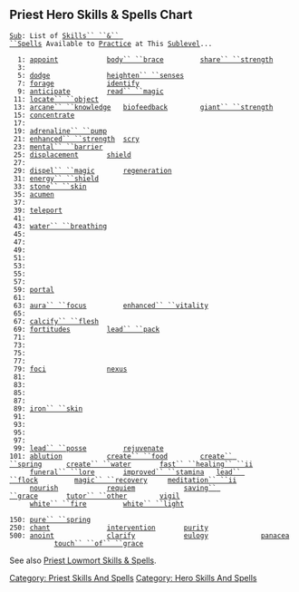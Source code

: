 ## Priest Hero Skills & Spells Chart

[`Sub`](Sublevel "wikilink")`: List of `[`Skills`` ``&`` ``Spells`](:Category:_Skills_And_Spells "wikilink")` Available to `[`Practice`](Practice "wikilink")` at This `[`Sublevel`](Sublevel "wikilink")`...`  
  
`  1: `[`appoint`](Appoint "wikilink")`            `[`body`` ``brace`](Body_Brace "wikilink")`         `[`share`` ``strength`](Share_Strength "wikilink")  
`  3: `  
`  5: `[`dodge`](Dodge "wikilink")`              `[`heighten`` ``senses`](Heighten_Senses "wikilink")  
`  7: `[`forage`](Forage "wikilink")`             `[`identify`](Identify_(spell) "wikilink")  
`  9: `[`anticipate`](Anticipate "wikilink")`         `[`read`` ``magic`](Read_Magic "wikilink")  
` 11: `[`locate`` ``object`](Locate_Object "wikilink")  
` 13: `[`arcane`` ``knowledge`](Arcane_Knowledge "wikilink")`   `[`biofeedback`](Biofeedback "wikilink")`        `[`giant`` ``strength`](Giant_Strength "wikilink")  
` 15: `[`concentrate`](Concentrate "wikilink")  
` 17: `  
` 19: `[`adrenaline`` ``pump`](Adrenaline_Pump "wikilink")  
` 21: `[`enhanced`` ``strength`](Enhanced_Strength "wikilink")`  `[`scry`](Scry "wikilink")  
` 23: `[`mental`` ``barrier`](Mental_Barrier "wikilink")  
` 25: `[`displacement`](Displacement "wikilink")`       `[`shield`](Shield "wikilink")  
` 27: `  
` 29: `[`dispel`` ``magic`](Dispel_Magic "wikilink")`       `[`regeneration`](Regeneration "wikilink")  
` 31: `[`energy`` ``shield`](Energy_Shield "wikilink")  
` 33: `[`stone`` ``skin`](Stone_Skin "wikilink")  
` 35: `[`acumen`](Acumen "wikilink")  
` 37: `  
` 39: `[`teleport`](Teleport "wikilink")  
` 41: `  
` 43: `[`water`` ``breathing`](Water_Breathing "wikilink")  
` 45: `  
` 47: `  
` 49: `  
` 51: `  
` 53: `  
` 55: `  
` 57: `  
` 59: `[`portal`](Portal "wikilink")  
` 61: `  
` 63: `[`aura`` ``focus`](Aura_Focus "wikilink")`         `[`enhanced`` ``vitality`](Enhanced_Vitality "wikilink")  
` 65: `  
` 67: `[`calcify`` ``flesh`](Calcify_Flesh "wikilink")  
` 69: `[`fortitudes`](Fortitudes "wikilink")`         `[`lead`` ``pack`](Lead_Pack "wikilink")  
` 71: `  
` 73: `  
` 75: `  
` 77: `  
` 79: `[`foci`](Foci "wikilink")`               `[`nexus`](Nexus "wikilink")  
` 81: `  
` 83: `  
` 85: `  
` 87: `  
` 89: `[`iron`` ``skin`](Iron_Skin "wikilink")  
` 91: `  
` 93: `  
` 95: `  
` 97: `  
` 99: `[`lead`` ``posse`](Lead_Posse "wikilink")`         `[`rejuvenate`](Rejuvenate "wikilink")  
`101: `[`ablution`](Ablution "wikilink")`           `[`create`` ``food`](Create_Food "wikilink")`        `[`create`` ``spring`](Create_Spring "wikilink")`      `[`create`` ``water`](Create_Water "wikilink")`       `[`fast`` ``healing`` ``ii`](Fast_Healing_II "wikilink")  
`     `[`funeral`` ``lore`](Funeral_Lore "wikilink")`       `[`improved`` ``stamina`](Improved_Stamina "wikilink")`   `[`lead`` ``flock`](Lead_Flock "wikilink")`         `[`magic`` ``recovery`](Magic_Recovery "wikilink")`     `[`meditation`` ``ii`](Meditation_II "wikilink")  
`     `[`nourish`](Nourish "wikilink")`            `[`requiem`](Requiem_(spell) "wikilink")`            `[`saving`` ``grace`](Saving_Grace "wikilink")`       `[`tutor`` ``other`](Tutor_Other "wikilink")`        `[`vigil`](Vigil "wikilink")  
`     `[`white`` ``fire`](White_Fire "wikilink")`         `[`white`` ``light`](White_Light "wikilink")  
`     `  
`150: `[`pure`` ``spring`](Pure_Spring "wikilink")  
`250: `[`chant`](Chant "wikilink")`              `[`intervention`](Intervention "wikilink")`       `[`purity`](Purity "wikilink")  
`500: `[`anoint`](Anoint "wikilink")`             `[`clarify`](Clarify "wikilink")`            `[`eulogy`](Eulogy "wikilink")`             `[`panacea`](Panacea_(spell) "wikilink")`            `[`touch`` ``of`` ``grace`](Touch_Of_Grace "wikilink")

See also [Priest Lowmort Skills &
Spells](:Category:_Priest_Lowmort_Skills_And_Spells "wikilink").

[Category: Priest Skills And
Spells](Category:_Priest_Skills_And_Spells "wikilink") [Category: Hero
Skills And Spells](Category:_Hero_Skills_And_Spells "wikilink")
